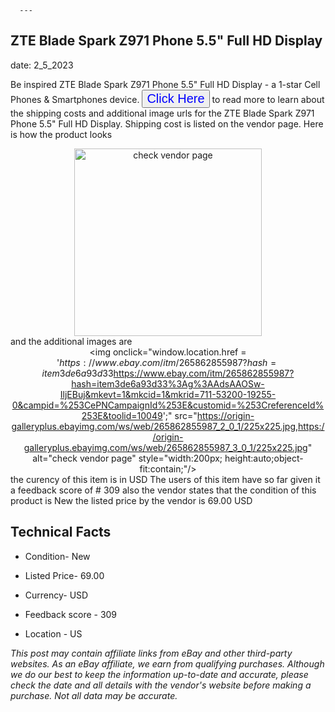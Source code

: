  
      ---
      

 ## ZTE Blade Spark Z971 Phone 5.5" Full HD Display 

 

      

date: 2_5_2023
     

     
      

Be inspired ZTE Blade Spark Z971 Phone 5.5" Full HD Display - a 1-star Cell Phones & Smartphones device. <button style="font-size:20px;color:blue" onclick="window.location.href = 'https://www.ebay.com/itm/265862855987?hash=item3de6a93d33%3Ag%3AAdsAAOSw-IljEBuj&mkevt=1&mkcid=1&mkrid=711-53200-19255-0&campid=%253CePNCampaignId%253E&customid=%253CreferenceId%253E&toolid=10049'">Click Here</button> to read more to learn about the shipping costs and additional image urls for the ZTE Blade Spark Z971 Phone 5.5" Full HD Display. Shipping cost is listed on the vendor page. Here is how the product looks <div style="text-align:center;"><img onclick="window.location.href = 'https://www.ebay.com/itm/265862855987?hash=item3de6a93d33%3Ag%3AAdsAAOSw-IljEBuj&mkevt=1&mkcid=1&mkrid=711-53200-19255-0&campid=%253CePNCampaignId%253E&customid=%253CreferenceId%253E&toolid=10049';" src="https://i.ebayimg.com/thumbs/images/g/AdsAAOSw-IljEBuj/s-l225.jpg" alt="check vendor page" style="width:300px; height:auto;object-fit:contain;" /></div> and the additional images are <div style="text-align:center;"><img onclick="window.location.href = '$https://www.ebay.com/itm/265862855987?hash=item3de6a93d33%3Ag%3AAdsAAOSw-IljEBuj&mkevt=1&mkcid=1&mkrid=711-53200-19255-0&campid=%253CePNCampaignId%253E&customid=%253CreferenceId%253E&toolid=10049';" src="https://i.ebayimg.com/images/g/AdsAAOSw-IljEBuj/s-l1600.jpg" alt="ZTE Blade Spark Z971 Phone 5.5" Full HD Display" style="width:200px; height:auto;object-fit:contain;" /></div>,<div style="text-align:center;"><img onclick="window.location.href = '$https://www.ebay.com/itm/265862855987?hash=item3de6a93d33%3Ag%3AAdsAAOSw-IljEBuj&mkevt=1&mkcid=1&mkrid=711-53200-19255-0&campid=%253CePNCampaignId%253E&customid=%253CreferenceId%253E&toolid=10049';" src="https://origin-galleryplus.ebayimg.com/ws/web/265862855987_2_0_1/225x225.jpg,https://origin-galleryplus.ebayimg.com/ws/web/265862855987_3_0_1/225x225.jpg" alt="check vendor page" style="width:200px; height:auto;object-fit:contain;"/></div> the curency of this item is in USD The users of this item have so far given it a feedback score of # 309 also the vendor states that the condition of this product is New the listed price by the vendor is  69.00 USD


      
      

 ## Technical Facts 



      
      

 - Condition- New 


      

 - Listed Price- 69.00 


      

 - Currency- USD 


      

 - Feedback score - 309 


      

 - Location - US 


      
      

*_This post may contain affiliate links from eBay and other third-party websites. As an eBay affiliate, we earn from qualifying purchases. Although we do our best to keep the information up-to-date and accurate, please check the date and all details with the vendor's website before making a purchase. Not all data may be accurate._*



      
      